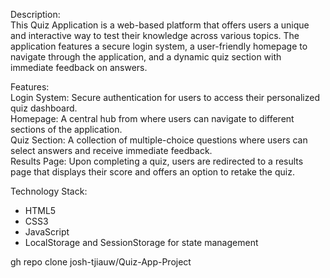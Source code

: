 Description: <br>
This Quiz Application is a web-based platform that offers users a unique and interactive way to test their knowledge across various topics. 
The application features a secure login system, a user-friendly homepage to navigate through the application, and a dynamic quiz section with immediate feedback on answers.

Features: <br>
Login System: Secure authentication for users to access their personalized quiz dashboard.<br>
Homepage: A central hub from where users can navigate to different sections of the application.<br>
Quiz Section: A collection of multiple-choice questions where users can select answers and receive immediate feedback.<br>
Results Page: Upon completing a quiz, users are redirected to a results page that displays their score and offers an option to retake the quiz.<br>

Technology Stack: <br>
* HTML5
* CSS3
* JavaScript
* LocalStorage and SessionStorage for state management

gh repo clone josh-tjiauw/Quiz-App-Project

